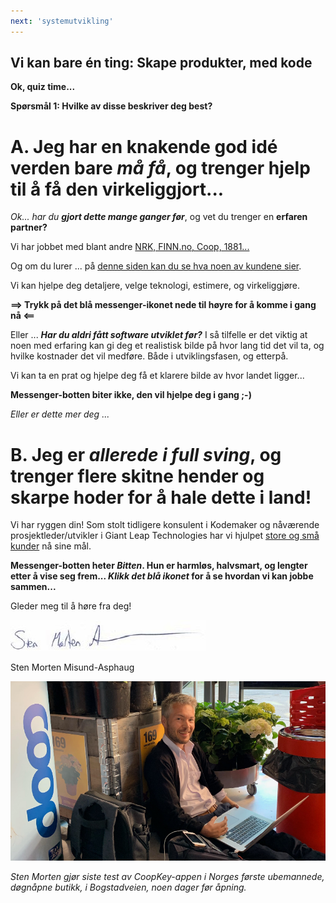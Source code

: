 ```yaml
---
next: 'systemutvikling'
---
```

## Vi kan bare én ting: Skape produkter, med kode

**Ok, quiz time...**

**Spørsmål 1: Hvilke av disse beskriver deg best?**

# A. Jeg har en knakende god idé verden bare *må få*, og trenger hjelp til å få den virkeliggjort...

*Ok... har du **gjort dette mange ganger før***, og vet du trenger en **erfaren partner?**

Vi har jobbet med blant andre <a href="/cv" target="_blank">NRK, FINN.no, Coop, 1881...</a> 

Og om du lurer ... på <a href="/hva-sier-andre" target="_blank">denne siden kan du se hva noen av kundene sier</a>.


Vi kan hjelpe deg detaljere, velge teknologi, estimere, og virkeliggjøre.

**==> Trykk på det blå messenger-ikonet nede til høyre for å komme i gang nå <==**


Eller ... ***Har du aldri fått software utviklet før?*** I så tilfelle er det viktig at noen med erfaring kan gi deg
et realistisk bilde på hvor lang tid det vil ta, og hvilke kostnader det vil medføre. Både i utviklingsfasen,
og etterpå.

Vi kan ta en prat og hjelpe deg få et klarere bilde av hvor landet ligger...

**Messenger-botten biter ikke, den vil hjelpe deg i gang ;-)**

*Eller er dette mer deg ...*

# B. Jeg er *allerede i full sving*, og trenger flere skitne hender og skarpe hoder for å hale dette i land!

Vi har ryggen din! Som stolt tidligere konsulent i Kodemaker og nåværende prosjektleder/utvikler i Giant Leap Technologies har vi hjulpet <a href="/cv" target="_blank">store og små kunder</a> nå sine mål.

**Messenger-botten heter *Bitten*. Hun er harmløs, halvsmart, og lengter etter å vise seg frem... 
*Klikk det blå ikonet* for å se hvordan vi kan jobbe sammen...**

Gleder meg til å høre fra deg!

![alt text](assets/media/SMMA-signatur.jpg "Sten Morten debugger CoopKey appen, Coop Bogstadveien")

Sten Morten Misund-Asphaug


![alt text](assets/media/sm_prix_inne_cut.png "Sten Morten debugger CoopKey appen, Coop Bogstadveien")

*Sten Morten gjør siste test av CoopKey-appen i Norges første ubemannede, døgnåpne butikk, i Bogstadveien, noen dager før åpning.*
<script async="async" src="https://static.mobilemonkey.com/js/551129798624503.js"></script>



